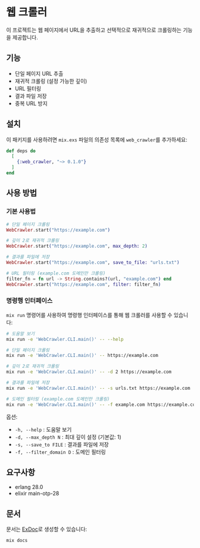 # 웹 크롤러

이 프로젝트는 웹 페이지에서 URL을 추출하고 선택적으로 재귀적으로 크롤링하는 기능을 제공합니다.

## 기능

- 단일 페이지 URL 추출
- 재귀적 크롤링 (설정 가능한 깊이)
- URL 필터링
- 결과 파일 저장
- 중복 URL 방지

## 설치

이 패키지를 사용하려면 `mix.exs` 파일의 의존성 목록에 `web_crawler`를 추가하세요:

```elixir
def deps do
  [
    {:web_crawler, "~> 0.1.0"}
  ]
end
```

## 사용 방법

### 기본 사용법

```elixir
# 단일 페이지 크롤링
WebCrawler.start("https://example.com")

# 깊이 2로 재귀적 크롤링
WebCrawler.start("https://example.com", max_depth: 2)

# 결과를 파일에 저장
WebCrawler.start("https://example.com", save_to_file: "urls.txt")

# URL 필터링 (example.com 도메인만 크롤링)
filter_fn = fn url -> String.contains?(url, "example.com") end
WebCrawler.start("https://example.com", filter: filter_fn)
```

### 명령행 인터페이스

`mix run` 명령어를 사용하여 명령행 인터페이스를 통해 웹 크롤러를 사용할 수 있습니다:

```bash
# 도움말 보기
mix run -e 'WebCrawler.CLI.main()' -- --help

# 단일 페이지 크롤링
mix run -e 'WebCrawler.CLI.main()' -- https://example.com

# 깊이 2로 재귀적 크롤링
mix run -e 'WebCrawler.CLI.main()' -- -d 2 https://example.com

# 결과를 파일에 저장
mix run -e 'WebCrawler.CLI.main()' -- -s urls.txt https://example.com

# 도메인 필터링 (example.com 도메인만 크롤링)
mix run -e 'WebCrawler.CLI.main()' -- -f example.com https://example.com
```

옵션:
- `-h, --help` : 도움말 보기
- `-d, --max_depth N` : 최대 깊이 설정 (기본값: 1)
- `-s, --save_to FILE` : 결과를 파일에 저장
- `-f, --filter_domain D` : 도메인 필터링

## 요구사항

- erlang 28.0
- elixir main-otp-28

## 문서

문서는 [ExDoc](https://github.com/elixir-lang/ex_doc)로 생성할 수 있습니다:

```bash
mix docs
```

